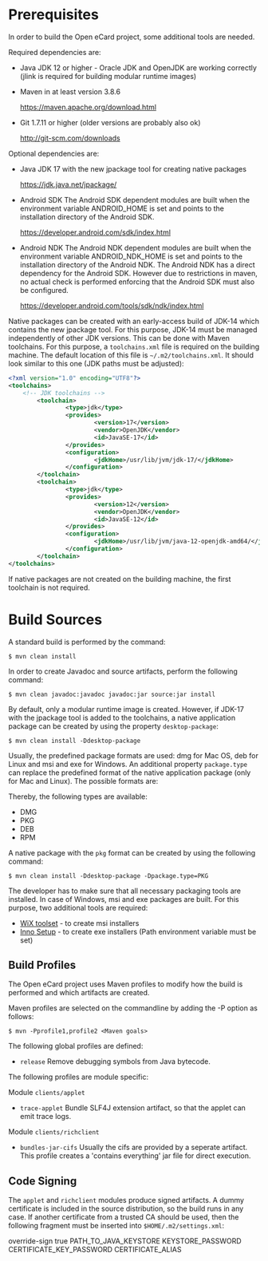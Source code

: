 Prerequisites
=============

In order to build the Open eCard project, some additional tools are needed.

Required dependencies are:
* Java JDK 12 or higher - Oracle JDK and OpenJDK are working correctly (jlink is required for building modular runtime images)

* Maven in at least version 3.8.6

  https://maven.apache.org/download.html

* Git 1.7.11 or higher (older versions are probably also ok)

  http://git-scm.com/downloads

Optional dependencies are:
* Java JDK 17 with the new jpackage tool for creating native packages 
  
  https://jdk.java.net/jpackage/

* Android SDK
  The Android SDK dependent modules are built when the environment variable
  ANDROID_HOME is set and points to the installation directory of the Android
  SDK.

  https://developer.android.com/sdk/index.html

* Android NDK
  The Android NDK dependent modules are built when the environment variable
  ANDROID_NDK_HOME is set and points to the installation directory of the
  Android NDK. The Android NDK has a direct dependency for the Android
  SDK. However due to restrictions in maven, no actual check is performed
  enforcing that the Android SDK must also be configured.

  https://developer.android.com/tools/sdk/ndk/index.html

Native packages can be created with an early-access build of JDK-14 which contains the new jpackage tool. For this purpose, JDK-14 must be managed independently of other JDK versions. This can be done with Maven toolchains. For this purpose, a `toolchains.xml` file is required on the building machine. The default location of this file is `~/.m2/toolchains.xml`. It should look similar to this one (JDK paths must be 	adjusted):

```xml
<?xml version="1.0" encoding="UTF8"?>
<toolchains>
	<!-- JDK toolchains -->
        <toolchain>
                <type>jdk</type>
                <provides>
                        <version>17</version>
                        <vendor>OpenJDK</vendor>
                        <id>JavaSE-17</id>
                </provides>
                <configuration>
			            <jdkHome>/usr/lib/jvm/jdk-17/</jdkHome>
                </configuration>
        </toolchain>
        <toolchain>
                <type>jdk</type>
                <provides>
                        <version>12</version>
                        <vendor>OpenJDK</vendor>
                        <id>JavaSE-12</id>
                </provides>
                <configuration>
			            <jdkHome>/usr/lib/jvm/java-12-openjdk-amd64/</jdkHome>
                </configuration>
        </toolchain>
</toolchains>
```

If native packages are not created on the building machine, the first toolchain is not required.

Build Sources
=============

A standard build is performed by the command:

    $ mvn clean install

In order to create Javadoc and source artifacts, perform the following command:

    $ mvn clean javadoc:javadoc javadoc:jar source:jar install

By default, only a modular runtime image is created. However, if JDK-17 with the jpackage tool is added to the toolchains, a native application package can be created by using the property `desktop-package`:

    $ mvn clean install -Ddesktop-package

Usually, the predefined package formats are used: dmg for Mac OS, deb for Linux and msi and exe for Windows. An additional property `package.type` can replace the predefined format of the native application package (only for Mac and Linux). The possible formats are:

Thereby, the following types are available:

 - DMG
 - PKG
 - DEB
 - RPM

A native package with the `pkg` format can be created by using the following command:

    $ mvn clean install -Ddesktop-package -Dpackage.type=PKG

The developer has to make sure that all necessary packaging tools are installed. In case of Windows, msi and exe packages are built. For this purpose, two additional tools are required:

 - [WiX toolset](https://wixtoolset.org/) - to create msi installers
 - [Inno Setup](http://www.jrsoftware.org/isinfo.php) - to create exe installers (Path environment variable must be set)

Build Profiles
--------------

The Open eCard project uses Maven profiles to modify how the build is
performed and which artifacts are created.

Maven profiles are selected on the commandline by adding the -P option as
follows:

    $ mvn -Pprofile1,profile2 <Maven goals>


The following global profiles are defined:
* `release`
  Remove debugging symbols from Java bytecode.

The following profiles are module specific:

Module `clients/applet`
* `trace-applet`
  Bundle SLF4J extension artifact, so that the applet can emit trace logs.

Module `clients/richclient`
* `bundles-jar-cifs`
  Usually the cifs are provided by a seperate artifact. This profile creates
  a 'contains everything' jar file for direct execution.


Code Signing
------------

The `applet` and `richclient` modules produce signed artifacts. A dummy
certificate is included in the source distribution, so the build runs in any
case. If another certificate from a trusted CA should be used, then the
following fragment must be inserted into `$HOME/.m2/settings.xml`:

  <profiles>
    <profile>
      <id>override-sign</id>
      <activation>
        <activeByDefault>true</activeByDefault>
      </activation>
      <properties>
        <sign.keystore>PATH_TO_JAVA_KEYSTORE</sign.keystore>
        <sign.storepass>KEYSTORE_PASSWORD</sign.storepass>
        <sign.keypass>CERTIFICATE_KEY_PASSWORD</sign.keypass>
        <sign.alias>CERTIFICATE_ALIAS</sign.alias>
      </properties>
    </profile>
  </profiles>
